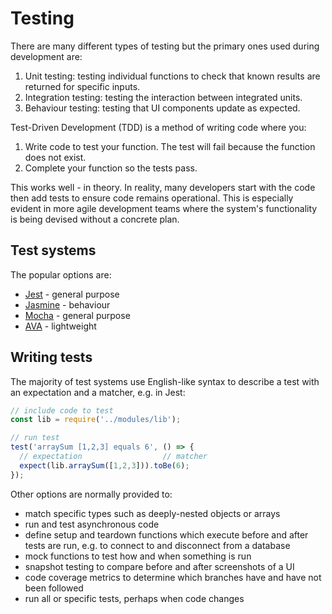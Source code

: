 # Testing

There are many different types of testing but the primary ones used during development are:

1. Unit testing: testing individual functions to check that known results are returned for specific inputs.
1. Integration testing: testing the interaction between integrated units.
1. Behaviour testing: testing that UI components update as expected.

Test-Driven Development (TDD) is a method of writing code where you:

1. Write code to test your function. The test will fail because the function does not exist.
1. Complete your function so the tests pass.

This works well - in theory. In reality, many developers start with the code then add tests to ensure code remains operational. This is especially evident in more agile development teams where the system's functionality is being devised without a concrete plan.


## Test systems

The popular options are:

* [Jest](https://jestjs.io/) - general purpose
* [Jasmine](https://jasmine.github.io/) - behaviour
* [Mocha](https://mochajs.org/) - general purpose
* [AVA](https://github.com/avajs/ava) - lightweight


## Writing tests

The majority of test systems use English-like syntax to describe a test with an expectation and a matcher, e.g. in Jest:

```js
// include code to test
const lib = require('../modules/lib');

// run test
test('arraySum [1,2,3] equals 6', () => {
  // expectation	              // matcher
  expect(lib.arraySum([1,2,3])).toBe(6);
});
```

Other options are normally provided to:

* match specific types such as deeply-nested objects or arrays
* run and test asynchronous code
* define setup and teardown functions which execute before and after tests are run, e.g. to connect to and disconnect from a database
* mock functions to test how and when something is run
* snapshot testing to compare before and after screenshots of a UI
* code coverage metrics to determine which branches have and have not been followed
* run all or specific tests, perhaps when code changes
